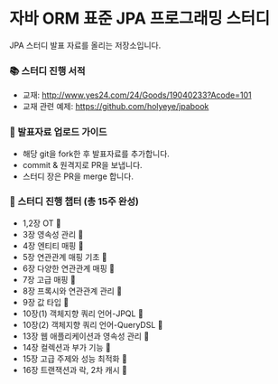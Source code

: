 # 자바 ORM 표준 JPA 프로그래밍 스터디
JPA 스터디 발표 자료를 올리는 저장소입니다.

### :books:  스터디 진행 서적
- 교재: <http://www.yes24.com/24/Goods/19040233?Acode=101>
- 교재 관련 예제: <https://github.com/holyeye/jpabook>

### :pushpin:  발표자료 업로드 가이드
- 해당 git을 fork한 후 발표자료를 추가합니다. 
- commit & 원격지로 PR을 보냅니다.
- 스터디 장은 PR을 merge 합니다.

### :calendar:  스터디 진행 챕터 (총 15주 완성)
- 1,2장 OT 🚩
- 3장 영속성 관리 🚩
- 4장 엔티티 매핑 🚩
- 5장 연관관계 매핑 기초 🚩
- 6장 다양한 연관관계 매핑 🚩
- 7장 고급 매핑 🚩
- 8장 프록시와 연관관계 관리 🚩
- 9장 값 타입 🚩
- 10장(1) 객체지향 쿼리 언어-JPQL 🚩
- 10장(2) 객체지향 쿼리 언어-QueryDSL 🚩
- 13장 웹 애플리케이션과 영속성 관리 🚩
- 14장 컬렉션과 부가 기능 🚩
- 15장 고급 주제와 성능 최적화 🚩
- 16장 트랜잭션과 락, 2차 캐시 🚩
